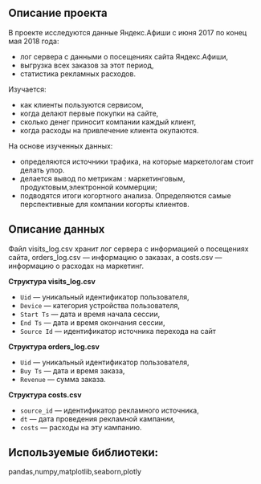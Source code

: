## Описание проекта

В проекте исследуются данные Яндекс.Афиши с июня 2017 по конец мая 2018 года:

- лог сервера с данными о посещениях сайта Яндекс.Афиши,
- выгрузка всех заказов за этот период,
- статистика рекламных расходов.

Изучается:
- как клиенты пользуются сервисом,
- когда делают первые покупки на сайте,
- сколько денег приносит компании каждый клиент,
- когда расходы на привлечение клиента окупаются.

На основе изученных данных:
- определяются источники трафика, на которые маркетологам стоит делать упор. 
- делается вывод по метрикам : маркетинговым, продуктовым,электронной коммерции;
- подводятся итоги когортного анализа. Определяются самые перспективные для компании когорты клиентов.





## Описание данных
Файл visits_log.csv хранит лог сервера с информацией о посещениях сайта, orders_log.csv — информацию о заказах, а costs.csv — информацию о расходах на маркетинг.

**Структура visits_log.csv**

- `Uid` — уникальный идентификатор пользователя,
- `Device` — категория устройства пользователя,
- `Start Ts` — дата и время начала сессии,
- `End Ts` — дата и время окончания сессии,
- `Source Id` — идентификатор источника перехода на сайт

**Структура orders_log.csv**

- `Uid` — уникальный идентификатор пользователя,
- `Buy Ts` — дата и время заказа,
- `Revenue` — сумма заказа.

**Структура costs.csv**

- `source_id` — идентификатор рекламного источника,
- `dt` — дата проведения рекламной кампании,
- `costs` — расходы на эту кампанию.

## Используемые библиотеки:
pandas,numpy,matplotlib,seaborn,plotly
